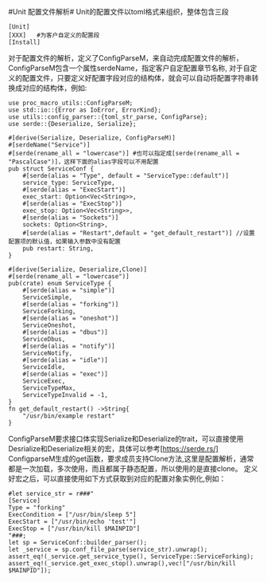 #Unit 配置文件解析#
Unit的配置文件以toml格式来组织，整体包含三段
```
[Unit]
[XXX]   #为客户自定义的配置段
[Install]
```
对于配置文件的解析，定义了ConfigParseM，来自动完成配置文件的解析，ConfigParseM包含一个属性serdeName，指定客户自定配置章节名称,
对于自定义的配置文件，只要定义好配置字段对应的结构体，就会可以自动将配置字符串转换成对应的结构体，例如:

```
use proc_macro_utils::ConfigParseM;
use std::io::{Error as IoError, ErrorKind};
use utils::config_parser::{toml_str_parse, ConfigParse};
use serde::{Deserialize, Serialize};

#[derive(Serialize, Deserialize, ConfigParseM)]
#[serdeName("Service")]
#[serde(rename_all = "lowercase")] #也可以指定成[serde(rename_all = "PascalCase")]，这样下面的alias字段可以不用配置
pub struct ServiceConf {
    #[serde(alias = "Type", default = "ServiceType::default")]
    service_type: ServiceType,
    #[serde(alias = "ExecStart")]
    exec_start: Option<Vec<String>>,
    #[serde(alias = "ExecStop")]
    exec_stop: Option<Vec<String>>,
    #[serde(alias = "Sockets")]
    sockets: Option<String>,
    #[serde(alias = "Restart",default = "get_default_restart")] //设置配置项的默认值，如果输入参数中没有配置
    pub restart: String,
}

#[derive(Serialize, Deserialize,Clone)]
#[serde(rename_all = "lowercase")]
pub(crate) enum ServiceType {
    #[serde(alias = "simple")]
    ServiceSimple,
    #[serde(alias = "forking")]
    ServiceForking,
    #[serde(alias = "oneshot")]
    ServiceOneshot,
    #[serde(alias = "dbus")]
    ServiceDbus,
    #[serde(alias = "notify")]
    ServiceNotify,
    #[serde(alias = "idle")]
    ServiceIdle,
    #[serde(alias = "exec")]
    ServiceExec,
    ServiceTypeMax,
    ServiceTypeInvalid = -1,
}
fn get_default_restart() ->String{
    "/usr/bin/example restart"
}
```

ConfigParseM要求接口体实现Serialize和Deserialize的trait，可以直接使用Desrialize和Deserialize相关的宏，具体可以参考[https://serde.rs/]
ConfigparseM生成的get函数，要求成员支持Clone方法,这里是配置解析，通常都是一次加载，多次使用，而且都属于静态配置，所以使用的是直接clone。
定义好宏之后，可以直接使用如下方式获取到对应的配置对象实例化,例如：

```
#let service_str = r###"
[Service]
Type = "forking"
ExecCondition = ["/usr/bin/sleep 5"]
ExecStart = ["/usr/bin/echo 'test'"]
ExecStop = ["/usr/bin/kill $MAINPID"]
"###;
let sp = ServiceConf::builder_parser();
let _service = sp.conf_file_parse(service_str).unwrap();
assert_eq!(_service.get_service_type(), ServiceType::ServiceForking);
assert_eq!(_service.get_exec_stop().unwrap(),vec!["/usr/bin/kill $MAINPID"]);
```


